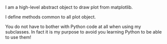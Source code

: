 I am a high-level abstract object to draw plot from matplotlib.

I define methods common to all plot object.

You do not have to bother with Python code at all when using my subclasses. In fact it is my purpose to avoid you learning Python to be able to use them!